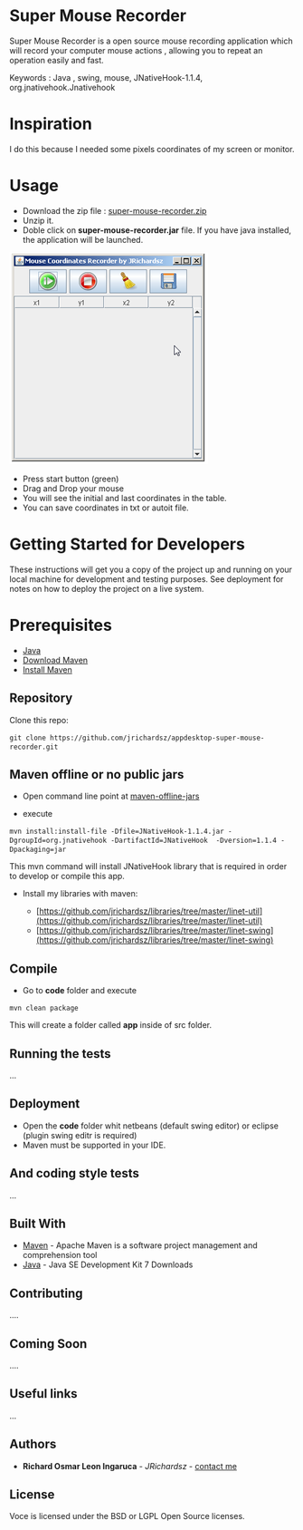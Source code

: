 # Super Mouse Recorder

Super Mouse Recorder is a open source mouse recording application which will record your computer mouse actions , allowing you to repeat an operation easily and fast.

Keywords : Java , swing, mouse, JNativeHook-1.1.4, org.jnativehook.Jnativehook

# Inspiration

I do this because I needed some pixels coordinates of my screen or monitor.

# Usage 

- Download the zip file : [super-mouse-recorder.zip](https://github.com/jrichardsz/super-mouse-recorder/blob/master/app/super-mouse-recorder.zip?raw=true)
- Unzip it.
- Doble click on **super-mouse-recorder.jar** file. If you have java installed, the application will be launched.

![home.png](home.png)

- Press start button (green)
- Drag and Drop your mouse
- You will see the initial and last coordinates in the table.
- You can save coordinates in txt or autoit file.

# Getting Started for Developers

These instructions will get you a copy of the project up and running on your local machine for development and testing purposes. See deployment for notes on how to deploy the project on a live system.

# Prerequisites

- [Java](http://www.oracle.com/technetwork/java/javase/downloads/jdk7-downloads-1880260.html)
- [Download Maven](http://maven.apache.org/download.cgi)
- [Install Maven](http://maven.apache.org/install.html)

## Repository

Clone this repo:

```
git clone https://github.com/jrichardsz/appdesktop-super-mouse-recorder.git
```

## Maven offline or no public jars 

- Open command line point at [maven-offline-jars](https://github.com/jrichardsz/appdesktop-super-mouse-recorder/tree/master/maven-offline-jars)

- execute

```
mvn install:install-file -Dfile=JNativeHook-1.1.4.jar -DgroupId=org.jnativehook -DartifactId=JNativeHook  -Dversion=1.1.4 -Dpackaging=jar
```

This mvn command will install JNativeHook library that is required in order to develop or compile this app.

- Install my libraries with maven:

  - [https://github.com/jrichardsz/libraries/tree/master/linet-util](https://github.com/jrichardsz/libraries/tree/master/linet-util)
  - [https://github.com/jrichardsz/libraries/tree/master/linet-swing](https://github.com/jrichardsz/libraries/tree/master/linet-swing)

## Compile

- Go to **code** folder and execute

```
mvn clean package
```

This will create a folder called **app** inside of src folder. 

## Running the tests

...

## Deployment

- Open the **code** folder whit netbeans (default swing editor) or eclipse (plugin swing editr is required)
- Maven must be supported in your IDE.


## And coding style tests

...


## Built With

* [Maven](https://www.apache.org/) - Apache Maven is a software project management and comprehension tool
* [Java](http://www.oracle.com/technetwork/java/javase/downloads/jdk7-downloads-1880260.html) - Java SE Development Kit 7 Downloads

## Contributing

....

## Coming Soon

....

## Useful links

...

## Authors

* **Richard Osmar Leon Ingaruca** - *JRichardsz* - [contact me](http://jrichardsz.github.io)

## License

Voce is licensed under the BSD or LGPL Open Source licenses. 

